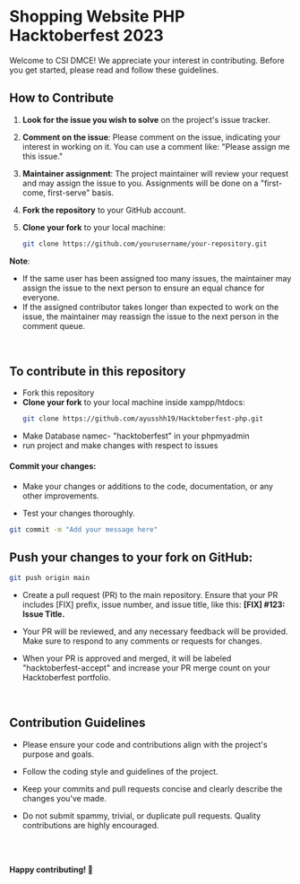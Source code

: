 # Shopping Website PHP Hacktoberfest 2023

Welcome to CSI DMCE! We appreciate your interest in contributing. Before you get started, please read and follow these guidelines.


## How to Contribute

1. **Look for the issue you wish to solve** on the project's issue tracker.

2. **Comment on the issue**: Please comment on the issue, indicating your interest in working on it. You can use a comment like: "Please assign me this issue."

3. **Maintainer assignment**: The project maintainer will review your request and may assign the issue to you. Assignments will be done on a "first-come, first-serve" basis.

4. **Fork the repository** to your GitHub account.

5. **Clone your fork** to your local machine:

   ```bash
   git clone https://github.com/yourusername/your-repository.git
   ```
 **Note**:
   - If the same user has been assigned too many issues, the maintainer may assign the issue to the next person to ensure an equal chance for everyone.
   - If the assigned contributor takes longer than expected to work on the issue, the maintainer may reassign the issue to the next person in the comment queue.

<br/>

## To contribute in this repository
- Fork this repository 
- **Clone your fork** to your local machine inside xampp/htdocs:
   ```bash
   git clone https://github.com/ayusshh19/Hacktoberfest-php.git
   ```
- Make Database namec- "hacktoberfest" in your phpmyadmin
- run project and make changes with respect to issues
  
#### Commit your changes:
- Make your changes or additions to the code, documentation, or any other improvements.

- Test your changes thoroughly.

```bash
git commit -m "Add your message here"
```


## Push your changes to your fork on GitHub:

```bash
git push origin main
```
- Create a pull request (PR) to the main repository. Ensure that your PR includes [FIX] prefix, issue number, and issue title, like this: <b>[FIX] #123: Issue Title.</b>

- Your PR will be reviewed, and any necessary feedback will be provided. Make sure to respond to any comments or requests for changes.

- When your PR is approved and merged, it will be labeled "hacktoberfest-accept" and increase your PR merge count on your Hacktoberfest portfolio.

<br/>

## Contribution Guidelines
- Please ensure your code and contributions align with the project's purpose and goals.

- Follow the coding style and guidelines of the project.

- Keep your commits and pull requests concise and clearly describe the changes you've made.

- Do not submit spammy, trivial, or duplicate pull requests. Quality contributions are highly encouraged.

<br/>


<br/>

<b> Happy contributing! 🚀 </b>
